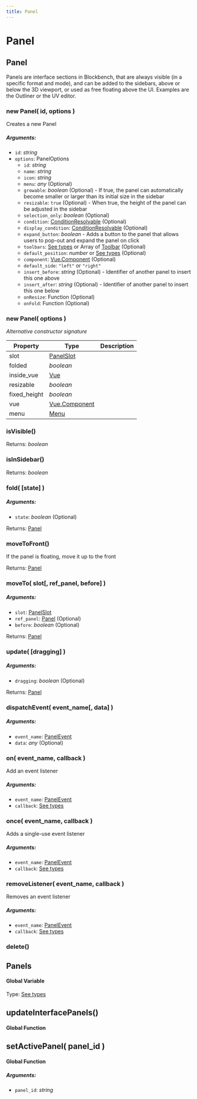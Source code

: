 ```yaml
---
title: Panel
---
```


# Panel
## Panel
Panels are interface sections in Blockbench, that are always visible (in a specific format and mode), and can be added to the sidebars, above or below the 3D viewport, or used as free floating above the UI. Examples are the Outliner or the UV editor.

### new Panel( id, options )
Creates a new Panel

##### Arguments:
* `id`: *string*
* `options`: PanelOptions
	* `id`: *string*
	* `name`: *string*
	* `icon`: *string*
	* `menu`: *any* (Optional)
	* `growable`: *boolean* (Optional) - If true, the panel can automatically become smaller or larger than its initial size in the sidebar
	* `resizable`: `true` (Optional) - When true, the height of the panel can be adjusted in the sidebar
	* `selection_only`: *boolean* (Optional)
	* `condition`: [ConditionResolvable](https://github.com/JannisX11/blockbench-types/blob/main/types/util.d.ts#L1) (Optional)
	* `display_condition`: [ConditionResolvable](https://github.com/JannisX11/blockbench-types/blob/main/types/util.d.ts#L1) (Optional)
	* `expand_button`: *boolean* - Adds a button to the panel that allows users to pop-out and expand the panel on click
	* `toolbars`: [See types](https://github.com/JannisX11/blockbench-types/blob/7f54313/types/panel.d.ts#L26) or Array of [Toolbar](action#toolbar) (Optional)
	* `default_position`: *number* or [See types](https://github.com/JannisX11/blockbench-types/blob/7f54313/types/panel.d.ts#L31) (Optional)
	* `component`: [Vue.Component](https://v2.vuejs.org/v2/guide/components.html) (Optional)
	* `default_side`: `"left"` or `"right"`
	* `insert_before`: *string* (Optional) - Identifier of another panel to insert this one above
	* `insert_after`: *string* (Optional) - Identifier of another panel to insert this one below
	* `onResize`: Function (Optional)
	* `onFold`: Function (Optional)

### new Panel( options )
*Alternative constructor signature*


| Property | Type | Description |
| -------- | ---- | ----------- |
| slot | [PanelSlot](https://github.com/JannisX11/blockbench-types/blob/7f54313/types/panel.d.ts#L3) |  |
| folded | *boolean* |  |
| inside_vue | [Vue](#Vue) |  |
| resizable | *boolean* |  |
| fixed_height | *boolean* |  |
| vue | [Vue.Component](https://v2.vuejs.org/v2/guide/components.html) |  |
| menu | [Menu](menu#menu-1) |  |

### isVisible()

Returns: *boolean*

### isInSidebar()

Returns: *boolean*

### fold( [state] )
##### Arguments:
* `state`: *boolean* (Optional)

Returns: [Panel](panel#panel-1)

### moveToFront()
If the panel is floating, move it up to the front


Returns: [Panel](panel#panel-1)

### moveTo( slot[, ref_panel, before] )
##### Arguments:
* `slot`: [PanelSlot](https://github.com/JannisX11/blockbench-types/blob/7f54313/types/panel.d.ts#L3)
* `ref_panel`: [Panel](panel#panel-1) (Optional)
* `before`: *boolean* (Optional)

Returns: [Panel](panel#panel-1)

### update( [dragging] )
##### Arguments:
* `dragging`: *boolean* (Optional)

Returns: [Panel](panel#panel-1)

### dispatchEvent( event_name[, data] )
##### Arguments:
* `event_name`: [PanelEvent](https://github.com/JannisX11/blockbench-types/blob/7f54313/types/panel.d.ts#L52)
* `data`: *any* (Optional)


### on( event_name, callback )
Add an event listener

##### Arguments:
* `event_name`: [PanelEvent](https://github.com/JannisX11/blockbench-types/blob/7f54313/types/panel.d.ts#L52)
* `callback`: [See types](https://github.com/JannisX11/blockbench-types/blob/7f54313/types/panel.d.ts#L81)


### once( event_name, callback )
Adds a single-use event listener

##### Arguments:
* `event_name`: [PanelEvent](https://github.com/JannisX11/blockbench-types/blob/7f54313/types/panel.d.ts#L52)
* `callback`: [See types](https://github.com/JannisX11/blockbench-types/blob/7f54313/types/panel.d.ts#L85)


### removeListener( event_name, callback )
Removes an event listener

##### Arguments:
* `event_name`: [PanelEvent](https://github.com/JannisX11/blockbench-types/blob/7f54313/types/panel.d.ts#L52)
* `callback`: [See types](https://github.com/JannisX11/blockbench-types/blob/7f54313/types/panel.d.ts#L89)


### delete()



## Panels
#### Global Variable

Type: [See types](https://github.com/JannisX11/blockbench-types/blob/7f54313/types/panel.d.ts#L93)


## updateInterfacePanels()
#### Global Function




## setActivePanel( panel_id )
#### Global Function

##### Arguments:
* `panel_id`: *string*


